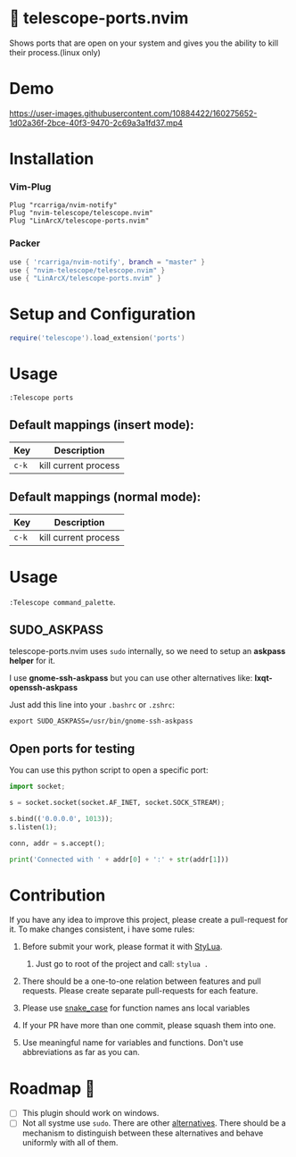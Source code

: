 # :telescope: telescope-ports.nvim

Shows ports that are open on your system and gives you the ability to kill their process.(linux only)

# Demo

https://user-images.githubusercontent.com/10884422/160275652-1d02a36f-2bce-40f3-9470-2c69a3a1fd37.mp4

# Installation

### Vim-Plug

```viml
Plug "rcarriga/nvim-notify"
Plug "nvim-telescope/telescope.nvim"
Plug "LinArcX/telescope-ports.nvim"
```

### Packer

```lua
use { 'rcarriga/nvim-notify', branch = "master" }
use { "nvim-telescope/telescope.nvim" }
use { "LinArcX/telescope-ports.nvim" }
```

# Setup and Configuration

```lua
require('telescope').load_extension('ports')
```

# Usage
`:Telescope ports`

## Default mappings (insert mode):

| Key   | Description                                                   |
| ---   | ------------------------------------------------------------- |
| `c-k` | kill current process                                          |

## Default mappings (normal mode):

| Key   | Description                                                   |
| ---   | ------------------------------------------------------------- |
| `c-k` | kill current process                                          |

# Usage
`:Telescope command_palette`.

## SUDO_ASKPASS
telescope-ports.nvim uses `sudo` internally, so we need to setup an __askpass helper__ for it.

I use **gnome-ssh-askpass** but you can use other alternatives like: **lxqt-openssh-askpass**

Just add this line into your `.bashrc` or `.zshrc`:

`export SUDO_ASKPASS=/usr/bin/gnome-ssh-askpass`

## Open ports for testing
You can use this python script to open a specific port:

``` python
import socket;

s = socket.socket(socket.AF_INET, socket.SOCK_STREAM);

s.bind(('0.0.0.0', 1013));
s.listen(1);

conn, addr = s.accept();

print('Connected with ' + addr[0] + ':' + str(addr[1]))

```

# Contribution
If you have any idea to improve this project, please create a pull-request for it. To make changes consistent, i have some rules:
1. Before submit your work, please format it with [StyLua](https://github.com/JohnnyMorganz/StyLua).
    1. Just go to root of the project and call: `stylua .`

2. There should be a one-to-one relation between features and pull requests. Please create separate pull-requests for each feature.
3. Please use [snake_case](https://en.wikipedia.org/wiki/Snake_case) for function names ans local variables
4. If your PR have more than one commit, please squash them into one.
5. Use meaningful name for variables and functions. Don't use abbreviations as far as you can.

# Roadmap :blue_car:
- [ ] This plugin should work on windows.
- [ ] Not all systme use `sudo`. There are other [alternatives](https://www.sudo.ws/docs/alternatives/). There should be a mechanism to distinguish between these alternatives and behave uniformly with all of them.
